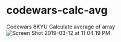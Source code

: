 # codewars-calc-avg
Codewars 8KYU Calculate average of array
![Screen Shot 2019-03-12 at 11 04 19 PM](https://user-images.githubusercontent.com/45410954/54250909-f2b6a380-451b-11e9-8b96-8e7986c6e11a.png)
